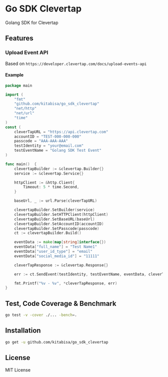 # Go SDK Clevertap
Golang SDK for Clevertap

## Features
### Upload Event API
Based on `https://developer.clevertap.com/docs/upload-events-api`

#### Example
```go
package main

import (
	"fmt"
	"github.com/kitabisa/go_sdk_clevertap"
	"net/http"
	"net/url"
	"time"
)
const (
	cleverTapURL = "https://api.clevertap.com"
	accountID = "TEST-000-000-000"
	passcode = "AAA-AAA-AAA"
	testIdentity = "your@email.com"
	testEventName = "Golang SDK Test Event"
)

func main()  {
	clevertapBuilder := &clevertap.Builder{}
	service := &clevertap.Service{}

	httpClient := &http.Client{
		Timeout: 5 * time.Second,
	}

	baseUrl, _ := url.Parse(cleverTapURL)

	clevertapBuilder.SetBuilder(service)
	clevertapBuilder.SetHTTPClient(httpClient)
	clevertapBuilder.SetBaseURL(baseUrl)
	clevertapBuilder.SetAccountID(accountID)
	clevertapBuilder.SetPasscode(passcode)
	ct := clevertapBuilder.Build()

	eventData := make(map[string]interface{})
	eventData["full_name"] = "Test Name1"
	eventData["user_id_type"] = "email"
	eventData["social_media_id"] = "11111"

	cleverTapResponse := &clevertap.Response{}

	err := ct.SendEvent(testIdentity, testEventName, eventData, cleverTapResponse)

	fmt.Printf("%v - %v", *cleverTapResponse, err)
}
```

## Test, Code Coverage & Benchmark
```bash
go test -v -cover ./... -bench=.
```

## Installation
```bash
go get -u github.com/kitabisa/go_sdk_clevertap
```


## License
MIT License